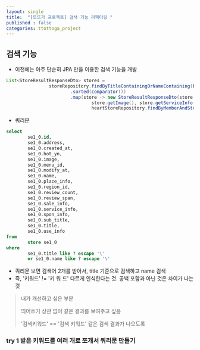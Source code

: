 ```yaml
---
layout: single
title:  "[또또가 프로젝트] 검색 기능 리팩터링 "
published : false
categories: ttottoga_project
---
```


## 검색 기능

- 이전에는 아주 단순히 JPA 만을 이용한 검색 기능을 개발

```java
List<StoreResultResponseDto> stores =
                storeRepository.findByTitleContainingOrNameContaining(keyword, keyword).stream()
                        .sorted(comparator())
                        .map(store -> new StoreResultResponseDto(store.getId(), store.getTitle(),
                                store.getImage(), store.getServiceInfo(), store.getReviewCount(),
                                heartStoreRepository.findByMemberAndStore(memberEntity, store).isPresent())).toList();
```

- 쿼리문

```sql
select
        se1_0.id,
        se1_0.address,
        se1_0.created_at,
        se1_0.hot_yn,
        se1_0.image,
        se1_0.menu_id,
        se1_0.modify_at,
        se1_0.name,
        se1_0.place_info,
        se1_0.region_id,
        se1_0.review_count,
        se1_0.review_span,
        se1_0.sale_info,
        se1_0.service_info,
        se1_0.spon_info,
        se1_0.sub_title,
        se1_0.title,
        se1_0.use_info 
from
        store se1_0 
where
        se1_0.title like ? escape '\' 
        or se1_0.name like ? escape '\'

```

- 쿼리문 보면 검색어 2개를 받아서, title 기준으로 검색하고 name 검색
- 즉, '키워드' != '키 워 드' 다르게 인식한다는 것. 공백 포함과 아닌 것은 차이가 나는 것

> 내가 개선하고 싶은 부분
>
> 띄어쓰기 상관 없이 같은 결과를 보여주고 싶음
>
> '검색키워드' == '검색 키워드' 같은 검색 결과가 나오도록

### try 1 받은 키워드를 여러 개로 쪼개서 쿼리문 만들기

